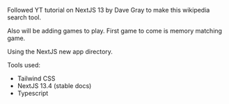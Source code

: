 <p>Followed YT tutorial on NextJS 13 by Dave Gray to make this wikipedia search tool. </p>
<p>Also will be adding games to play. First game to come is memory matching game. </p>
<p> Using the NextJS new app directory. </p>
Tools used: <ul> 
<li>Tailwind CSS</li>
<li>NextJS 13.4 (stable docs)</li>
<li>Typescript</li>
</ul>
